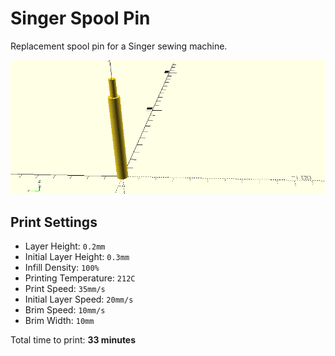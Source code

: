 # Singer Spool Pin

Replacement spool pin for a Singer sewing machine.

![Spool Pin](spool_pin.png)

## Print Settings

- Layer Height: `0.2mm`
- Initial Layer Height: `0.3mm`
- Infill Density: `100%`
- Printing Temperature: `212C`
- Print Speed: `35mm/s`
- Initial Layer Speed: `20mm/s`
- Brim Speed: `10mm/s`
- Brim Width: `10mm`

Total time to print: **33 minutes**